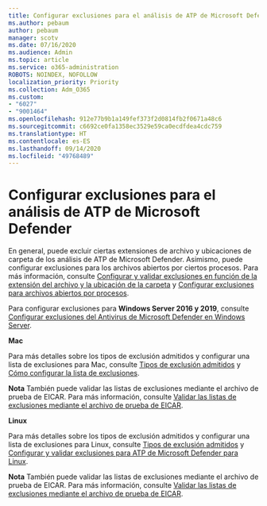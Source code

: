 ```yaml
---
title: Configurar exclusiones para el análisis de ATP de Microsoft Defender
ms.author: pebaum
author: pebaum
manager: scotv
ms.date: 07/16/2020
ms.audience: Admin
ms.topic: article
ms.service: o365-administration
ROBOTS: NOINDEX, NOFOLLOW
localization_priority: Priority
ms.collection: Adm_O365
ms.custom:
- "6027"
- "9001464"
ms.openlocfilehash: 912e77b9b1a149fef373f2d0814fb2f0671a48c6
ms.sourcegitcommit: c6692ce0fa1358ec3529e59ca0ecdfdea4cdc759
ms.translationtype: HT
ms.contentlocale: es-ES
ms.lasthandoff: 09/14/2020
ms.locfileid: "49768489"
---
```

# <a name="configuring-exclusions-for-microsoft-defender-atp-scan"></a>Configurar exclusiones para el análisis de ATP de Microsoft Defender

En general, puede excluir ciertas extensiones de archivo y ubicaciones de carpeta de los análisis de ATP de Microsoft Defender. Asimismo, puede configurar exclusiones para los archivos abiertos por ciertos procesos. Para más información, consulte [Configurar y validar exclusiones en función de la extensión del archivo y la ubicación de la carpeta](https://docs.microsoft.com/windows/security/threat-protection/microsoft-defender-antivirus/configure-extension-file-exclusions-microsoft-defender-antivirus) y [Configurar exclusiones para archivos abiertos por procesos](https://docs.microsoft.com/windows/security/threat-protection/microsoft-defender-antivirus/configure-process-opened-file-exclusions-microsoft-defender-antivirus).

Para configurar exclusiones para **Windows Server 2016 y 2019**, consulte [Configurar exclusiones del Antivirus de Microsoft Defender en Windows Server](https://docs.microsoft.com/windows/security/threat-protection/microsoft-defender-antivirus/configure-server-exclusions-microsoft-defender-antivirus).

**Mac**

Para más detalles sobre los tipos de exclusión admitidos y configurar una lista de exclusiones para Mac, consulte [Tipos de exclusión admitidos](https://docs.microsoft.com/windows/security/threat-protection/microsoft-defender-atp/mac-exclusions#supported-exclusion-types) y [Cómo configurar la lista de exclusiones](https://docs.microsoft.com/windows/security/threat-protection/microsoft-defender-atp/mac-exclusions#how-to-configure-the-list-of-exclusions).

**Nota** También puede validar las listas de exclusiones mediante el archivo de prueba de EICAR. Para más información, consulte [Validar las listas de exclusiones mediante el archivo de prueba de EICAR](https://docs.microsoft.com/windows/security/threat-protection/microsoft-defender-atp/mac-exclusions#validate-exclusions-lists-with-the-eicar-test-file). 

**Linux**

Para más detalles sobre los tipos de exclusión admitidos y configurar una lista de exclusiones para Linux, consulte [Tipos de exclusión admitidos](https://docs.microsoft.com/windows/security/threat-protection/microsoft-defender-atp/linux-exclusions#supported-exclusion-types) y [Configurar y validar exclusiones para ATP de Microsoft Defender para Linux](https://docs.microsoft.com/windows/security/threat-protection/microsoft-defender-atp/linux-exclusions).

**Nota** También puede validar las listas de exclusiones mediante el archivo de prueba de EICAR. Para más información, consulte [Validar las listas de exclusiones mediante el archivo de prueba de EICAR](https://docs.microsoft.com/windows/security/threat-protection/microsoft-defender-atp/linux-exclusions#validate-exclusions-lists-with-the-eicar-test-file). 